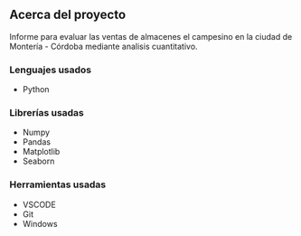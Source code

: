 ## **Acerca del proyecto**

Informe para evaluar las ventas de almacenes el campesino en la ciudad de Montería - Córdoba mediante analisis cuantitativo.

### **Lenguajes usados**

- Python

### **Librerías usadas**

- Numpy
- Pandas
- Matplotlib
- Seaborn

### **Herramientas usadas** 

- VSCODE
- Git
- Windows
